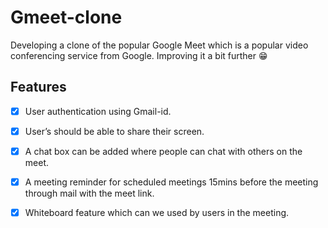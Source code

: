 # Gmeet-clone
 Developing a clone of the popular Google Meet which is a popular video conferencing service from Google. Improving it a bit further 😁


## Features 
- [x] User authentication using Gmail-id.
- [x] User’s should be able to share their screen.
- [x] A chat box can be added where people can chat with others on the meet.
- [x] A meeting reminder for scheduled meetings 15mins before the meeting through mail with the meet link.
- [x] Whiteboard feature which can we used by users in the meeting.

